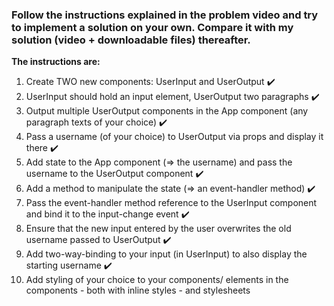 ### Follow the instructions explained in the problem video and try to implement a solution on your own. Compare it with my solution (video + downloadable files) thereafter.

**The instructions are:**

1. Create TWO new components: UserInput and UserOutput :heavy_check_mark:
2. UserInput should hold an input element, UserOutput two paragraphs :heavy_check_mark:
3. Output multiple UserOutput components in the App component (any paragraph texts of your choice) :heavy_check_mark:
4. Pass a username (of your choice) to UserOutput via props and display it there :heavy_check_mark:
5. Add state to the App component (=> the username) and pass the username to the UserOutput component :heavy_check_mark:
6. Add a method to manipulate the state (=> an event-handler method) :heavy_check_mark:
7. Pass the event-handler method reference to the UserInput component and bind it to the input-change event :heavy_check_mark:
8. Ensure that the new input entered by the user overwrites the old username passed to UserOutput :heavy_check_mark:
9. Add two-way-binding to your input (in UserInput) to also display the starting username :heavy_check_mark:
10. Add styling of your choice to your components/ elements in the components - both with inline styles - and stylesheets
